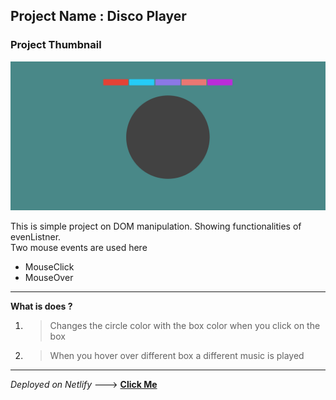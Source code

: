 ## Project Name : Disco Player

### Project Thumbnail
![Thumbnail Image](./thumbnail.png)  

This is simple project on DOM manipulation. Showing functionalities of evenListner.  
 Two mouse events are used here
- MouseClick
- MouseOver
***
**What is does ?**
1. > Changes the circle color with the box color when you click on the box   

1. > When you hover over different box a different music is played

---
*Deployed on Netlify* ---> 
[**Click Me**]()




